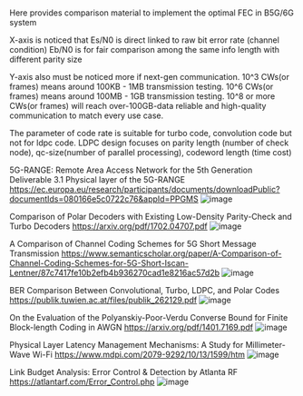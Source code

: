 #
Here provides comparison material to implement the optimal FEC in B5G/6G system

X-axis is noticed that Es/N0 is direct linked to raw bit error rate (channel condition)
Eb/N0 is for fair comparison among the same info length with different parity size

Y-axis also must be noticed more if next-gen communication. 10^3 CWs(or frames) means around 100KB - 1MB transmission testing.
10^6 CWs(or frames) means around 100MB - 1GB transmission testing.
10^8 or more CWs(or frames) will reach over-100GB-data reliable and high-quality communication to match every use case.

The parameter of code rate is suitable for turbo code, convolution code but not for ldpc code.
LDPC design focuses on parity length (number of check node), qc-size(number of parallel processing), codeword length (time cost) 

5G-RANGE: Remote Area Access Network for the 5th Generation
Deliverable 3.1 Physical layer of the 5G-RANGE
https://ec.europa.eu/research/participants/documents/downloadPublic?documentIds=080166e5c0722c76&appId=PPGMS
![image](https://github.com/WuShengHan/plot_ldpc/blob/main/WSH/fig_compare/5g_range_phy.png)



Comparison of Polar Decoders with Existing Low-Density Parity-Check and Turbo Decoders
https://arxiv.org/pdf/1702.04707.pdf
![image](https://github.com/WuShengHan/plot_ldpc/blob/main/WSH/fig_compare/compare_polar.png)



A Comparison of Channel Coding Schemes for 5G Short Message Transmission
https://www.semanticscholar.org/paper/A-Comparison-of-Channel-Coding-Schemes-for-5G-Short-Iscan-Lentner/87c7417fe10b2efb4b936270cad1e8216ac57d2b
![image](https://github.com/WuShengHan/plot_ldpc/blob/main/WSH/fig_compare/5g_short_comparison.png)



BER Comparison Between Convolutional, Turbo, LDPC, and Polar Codes
https://publik.tuwien.ac.at/files/publik_262129.pdf
![image](https://github.com/WuShengHan/plot_ldpc/blob/main/WSH/fig_compare/ber_comparison.png)



On the Evaluation of the Polyanskiy-Poor-Verdu Converse Bound for Finite Block-length Coding in AWGN
https://arxiv.org/pdf/1401.7169.pdf
![image](https://github.com/WuShengHan/plot_ldpc/blob/main/WSH/fig_compare/fer_approxi_Polyanskiy_Poor_Verdu.PNG)



Physical Layer Latency Management Mechanisms: A Study for Millimeter-Wave Wi-Fi
https://www.mdpi.com/2079-9292/10/13/1599/htm
![image](https://github.com/WuShengHan/plot_ldpc/blob/main/WSH/fig_compare/wifi_mcs.PNG)



Link Budget Analysis: Error Control & Detection by Atlanta RF
https://atlantarf.com/Error_Control.php
![image](https://github.com/WuShengHan/plot_ldpc/blob/main/WSH/fig_compare/atlanta_rf.PNG)

#
